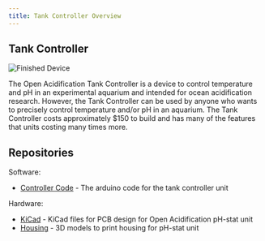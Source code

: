 ```yaml
---
title: Tank Controller Overview
---
```


## Tank Controller

![Finished Device](/assets/images/getting_started_finished.jpg)

The Open Acidification Tank Controller is a device to control temperature and pH in an experimental aquarium and intended for ocean acidification research.
However, the Tank Controller can be used by anyone who wants to precisely control temperature and/or pH in an aquarium.
The Tank Controller costs approximately $150 to build and has many of the features that units costing many times more.



## Repositories

Software:

* [Controller Code](https://github.com/Open-Acidification/TankController) - The arduino code for the tank controller unit

Hardware:

* [KiCad](https://github.com/Open-Acidification/TankController-KiCad) - KiCad files for PCB design for Open Acidification pH-stat unit
* [Housing](https://github.com/Open-Acidification/TankController-Housing) - 3D models to print housing for pH-stat unit
